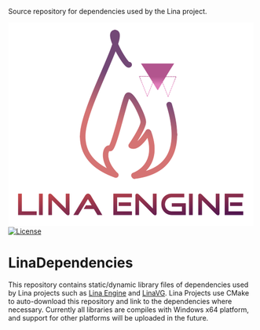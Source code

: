 
Source repository for dependencies used by the Lina project.

![Lina](Docs/Images/LinaLogo.png)
[![License](https://img.shields.io/badge/license-MIT-blue.svg)](https://opensource.org/licenses/MIT) 

# LinaDependencies

This repository contains static/dynamic library files of dependencies used by Lina projects such as [Lina Engine](https://github.com/inanevin/LinaEngine) and [LinaVG](https://github.com/inanevin/VG).
Lina Projects use CMake to auto-download this repository and link to the dependencies where necessary. Currently all libraries are compiles with Windows x64 platform, and support
for other platforms will be uploaded in the future.
